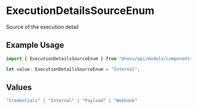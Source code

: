 # ExecutionDetailsSourceEnum

Source of the execution detail

## Example Usage

```typescript
import { ExecutionDetailsSourceEnum } from "@novu/api/models/components";

let value: ExecutionDetailsSourceEnum = "Internal";
```

## Values

```typescript
"Credentials" | "Internal" | "Payload" | "Webhook"
```